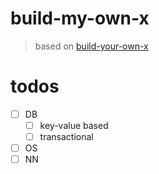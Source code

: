 # build-my-own-x

> based on [build-your-own-x](https://github.com/codecrafters-io/build-your-own-x)

# todos
- [ ] DB
  - [ ] key-value based
  - [ ] transactional
- [ ] OS
- [ ] NN